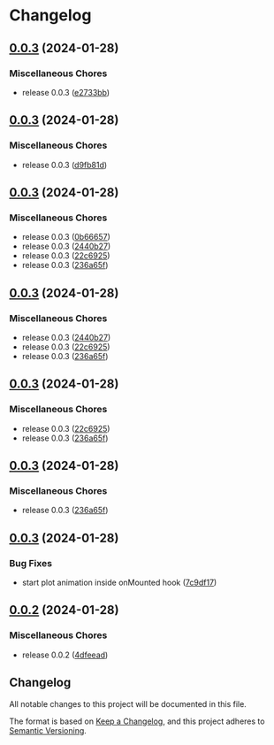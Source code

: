 # Changelog

## [0.0.3](https://github.com/ksassnowski/vueclid/compare/v0.0.3...v0.0.3) (2024-01-28)


### Miscellaneous Chores

* release 0.0.3 ([e2733bb](https://github.com/ksassnowski/vueclid/commit/e2733bbf7c66d3b0288b1f2ce039369d94aa7da6))

## [0.0.3](https://github.com/ksassnowski/vueclid/compare/v0.0.3...v0.0.3) (2024-01-28)


### Miscellaneous Chores

* release 0.0.3 ([d9fb81d](https://github.com/ksassnowski/vueclid/commit/d9fb81d6b7cdb20bc1295d8622ad0d3fc62834af))

## [0.0.3](https://github.com/ksassnowski/vueclid/compare/v0.0.3...v0.0.3) (2024-01-28)


### Miscellaneous Chores

* release 0.0.3 ([0b66657](https://github.com/ksassnowski/vueclid/commit/0b66657aa3f02fac27ab3b7af96ad3decca6778b))
* release 0.0.3 ([2440b27](https://github.com/ksassnowski/vueclid/commit/2440b27a53b31598fdcc77a2a99cd72ab48757af))
* release 0.0.3 ([22c6925](https://github.com/ksassnowski/vueclid/commit/22c692546f91b21484c3e3349436fb0904ac0b4b))
* release 0.0.3 ([236a65f](https://github.com/ksassnowski/vueclid/commit/236a65f0c033d38ecbdab46525cb55cc0acf4a77))

## [0.0.3](https://github.com/ksassnowski/vueclid/compare/v0.0.3...v0.0.3) (2024-01-28)


### Miscellaneous Chores

* release 0.0.3 ([2440b27](https://github.com/ksassnowski/vueclid/commit/2440b27a53b31598fdcc77a2a99cd72ab48757af))
* release 0.0.3 ([22c6925](https://github.com/ksassnowski/vueclid/commit/22c692546f91b21484c3e3349436fb0904ac0b4b))
* release 0.0.3 ([236a65f](https://github.com/ksassnowski/vueclid/commit/236a65f0c033d38ecbdab46525cb55cc0acf4a77))

## [0.0.3](https://github.com/ksassnowski/vueclid/compare/v0.0.3...v0.0.3) (2024-01-28)


### Miscellaneous Chores

* release 0.0.3 ([22c6925](https://github.com/ksassnowski/vueclid/commit/22c692546f91b21484c3e3349436fb0904ac0b4b))
* release 0.0.3 ([236a65f](https://github.com/ksassnowski/vueclid/commit/236a65f0c033d38ecbdab46525cb55cc0acf4a77))

## [0.0.3](https://github.com/ksassnowski/vueclid/compare/v0.0.3...v0.0.3) (2024-01-28)


### Miscellaneous Chores

* release 0.0.3 ([236a65f](https://github.com/ksassnowski/vueclid/commit/236a65f0c033d38ecbdab46525cb55cc0acf4a77))

## [0.0.3](https://github.com/ksassnowski/vueclid/compare/v0.0.2...v0.0.3) (2024-01-28)


### Bug Fixes

* start plot animation inside onMounted hook ([7c9df17](https://github.com/ksassnowski/vueclid/commit/7c9df177f502ced86dbf3faa499eddabe02cd34e))

## [0.0.2](https://github.com/ksassnowski/vueclid/compare/0.0.1...v0.0.2) (2024-01-28)


### Miscellaneous Chores

* release 0.0.2 ([4dfeead](https://github.com/ksassnowski/vueclid/commit/4dfeead1bca0e70083e6a137bb1d758bc3a7709c))

## Changelog

All notable changes to this project will be documented in this file.

The format is based on [Keep a Changelog](https://keepachangelog.com/en/1.0.0/),
and this project adheres to [Semantic Versioning](https://semver.org/spec/v2.0.0.html).
